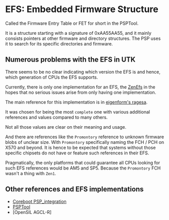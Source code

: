 # EFS: Embedded Firmware Structure

Called the Firmware Entry Table or FET for short in the PSPTool.

It is a structure starting with a signature of 0xAA55AA55,
and it mainly consists pointers at other firmware and directory structures.
The PSP uses it to search for its specific directories and firmware.

## Numerous problems with the EFS in UTK

There seems to be no clear indicating which version the EFS is and hence,
which generation of CPUs the EFS supports.

Currently, there is only one implementation for an EFS,
the [ZenEfs](./zenEfs.py) in the hopes that no serious issues arise from only having one implementation.

The main reference for this implementation is in 
[eigenform's ragesa](https://github.com/eigenform/ragesa/blob/main/src/efs.rs).

It was chosen for being the most `complete` one with various additional references and values compared to many others.

Not all those values are clear on their meaning and usage.

And there are references like the `Promontory` reference to unknown firmware blobs of unclear size.
With `Promontory` specifically naming the FCH / PCH on X570 and beyond.
It is hence to be expected that systems without those specific chipsets do not have or feature such references in their EFS. 

Pragmatically, the only platforms that could guarantee all CPUs looking for such EFS references would be AM5 and SP5.
Because the `Promontory` FCH wasn't a thing with `Zen1`.

## Other references and EFS implementations

- [Coreboot PSP_integration](https://github.com/coreboot/coreboot/blob/master/Documentation/soc/amd/psp_integration.md)
- [PSPTool]()
- [OpenSIL AGCL-R]